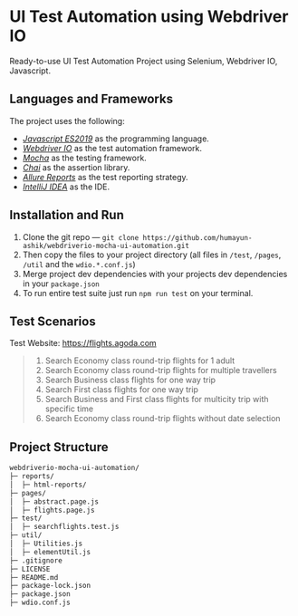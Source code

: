 # UI Test Automation using Webdriver IO

Ready-to-use UI Test Automation Project using Selenium, Webdriver IO, Javascript.

## Languages and Frameworks

The project uses the following:
- *[Javascript ES2019](https://openjdk.java.net/projects/jdk/11/)* as the programming language.
- *[Webdriver IO](https://mochajs.org/)* as the test automation framework.
- *[Mocha](https://mochajs.org/)* as the testing framework.
- *[Chai](https://www.chaijs.com/)* as the assertion library.
- *[Allure Reports](https://www.extentreports.com/)* as the test reporting strategy.
- *[IntelliJ IDEA](https://www.jetbrains.com/idea/)* as the IDE.

## Installation and Run
1. Clone the git repo — `git clone https://github.com/humayun-ashik/webdriverio-mocha-ui-automation.git`
2. Then copy the files to your project directory (all files in `/test`, `/pages`, `/util` and the `wdio.*.conf.js`)
3. Merge project dev dependencies with your projects dev dependencies in your `package.json`
4. To run entire test suite just run `npm run test` on your terminal.

## Test Scenarios
Test Website: https://flights.agoda.com

> 1. Search Economy class round-trip flights for 1 adult
> 2. Search Economy class round-trip flights for multiple travellers
> 3. Search Business class flights for one way trip
> 4. Search First class flights for one way trip
> 5. Search Business and First class flights for multicity trip with specific time
> 6. Search Economy class round-trip flights without date selection
## Project Structure
```bash
webdriverio-mocha-ui-automation/
├─ reports/
│  ├─ html-reports/
├─ pages/
│  ├─ abstract.page.js
│  ├─ flights.page.js
├─ test/
│  ├─ searchflights.test.js
├─ util/
│  ├─ Utilities.js
│  ├─ elementUtil.js
├─ .gitignore
├─ LICENSE
├─ README.md
├─ package-lock.json
├─ package.json
├─ wdio.conf.js
```
